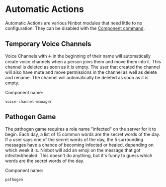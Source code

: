 # Automatic Actions
Automatic Actions are various Ninbot modules that need little to no configuration. They can be disabled with the [Component command](../commands/index.md#component). 
## Temporary Voice Channels
Voice Channels with ➕ in the beginning of their name will automatically create voice channels when a person joins them
and move them into it. This channel is deleted as soon as it is empty. The user that created the channel will also have
mute and move permissions in the channel as well as delete and rename. The channel will automatically be deleted as soon
as it is empty.

Component name:
    
    voice-channel-manager
    
## Pathogen Game
The pathogen game requires a role name "infected" on the server for it to begin. Each day, a list of 15 common words are the secret words of the day. If a user says one of the secret words of the day, the 5 surrounding messages have a chance of becoming infected or healed, depending on which week it is. Ninbot will add an emoji on the message that got infected/healed. This doesn't do anything, but it's funny to guess which words are the secret words of the day.

Component name:

    pathogen